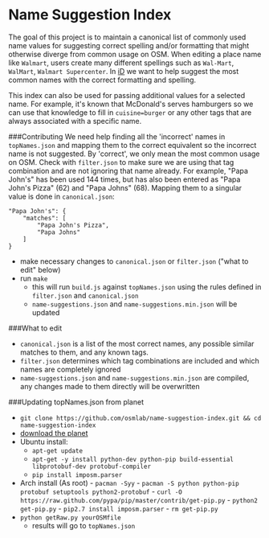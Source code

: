# Name Suggestion Index

The goal of this project is to maintain a canonical list of commonly used name 
values for suggesting correct spelling and/or formatting that might otherwise 
diverge from common usage on OSM. When editing a place name like `Walmart`, users 
create many different spellings such as `Wal-Mart`, `WalMart`, `Walmart Supercenter`. 
In [iD](http://github.com/systemed/iD) we want to help suggest the most common names 
with the correct formatting and spelling.

This index can also be used for passing additional values for a selected name. 
For example, it's known that McDonald's serves hamburgers so we can use that knowledge to
fill in `cuisine=burger` or any other tags that are always associated with a specific name.

###Contributing
We need help finding all the 'incorrect' names in `topNames.json` and mapping them to the 
correct equivalent so the incorrect name is not suggested. By 'correct', we only mean 
the most common usage on OSM. Check with `filter.json` to make sure we are using that 
tag combination and are not ignoring that name already. For example, "Papa John's" has 
been used 144 times, but has also been entered as "Papa John's Pizza" (62) and 
"Papa Johns" (68). Mapping them to a singular value is done in `canonical.json`:

    "Papa John's": {
        "matches": [
            "Papa John's Pizza",
            "Papa Johns"
        ]
    }

- make necessary changes to `canonical.json` or `filter.json` ("what to edit" below)
- run `make`
    - this will run `build.js` against `topNames.json` using the rules defined in `filter.json` 
    and `canonical.json`
    - `name-suggestions.json` and `name-suggestions.min.json` will be updated

###What to edit
- `canonical.json` is a list of the most correct names, any possible similar matches 
to them, and any known tags.
- `filter.json` determines which tag combinations are included and which names are 
completely ignored
- `name-suggestions.json` and `name-suggestions.min.json` are compiled, any changes made to them 
directly will be overwritten

###Updating topNames.json from planet
- `git clone https://github.com/osmlab/name-suggestion-index.git && cd name-suggestion-index`
- [download the planet](http://planet.osm.org/pbf/)
- Ubuntu install:
    - `apt-get update`
    - `apt-get -y install python-dev python-pip build-essential libprotobuf-dev protobuf-compiler`
    - `pip install imposm.parser`
- Arch install (As root)
        - `pacman -Syy`
        - `pacman -S python python-pip protobuf setuptools python2-protobuf`
        - `curl -O https://raw.github.com/pypa/pip/master/contrib/get-pip.py`
        - `python2 get-pip.py`
        - `pip2.7 install imposm.parser`
        - `rm get-pip.py`
- `python getRaw.py yourOSMfile`
    - results will go to `topNames.json`
